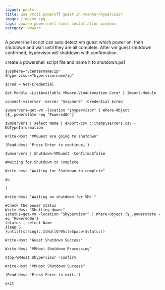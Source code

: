 ```yaml
---
layout: posts
title: use vmcli poweroff guest in vcenter/hypervisor
image: /img/vm.jpg
tags: vmware powershell tools installation windows
category: vmware
---
```


A powershell script can auto detect vm guest which power on, then shutdown and wait until they are all complete. After vm guest shutdown confirmed, hypervisor will shutdown with confirmation.  

create a powershell script file and name it to shutdown.ps1

```
$vsphere="vcentername/ip"
$hypervisor="hypervisorname/ip"

$cred = Get-Credential

Get-Module –ListAvailable VMware.VimAutomation.Core* | Import-Module

connect-viserver -server "$vsphere" -Credential $cred

$vmservers=get-vm -location "$hypervisor" | Where-Object {$_.powerstate -eq ‘PoweredOn’}

$vmservers | select Name | export-csv c:\temp\servers.csv -NoTypeInformation

Write-Host "VMGuest are going to shutdown"

(Read-Host 'Press Enter to continue…')

$vmservers | Shutdown-VMGuest -Confirm:$false

#Waiting for Shutdown to complete

Write-host "Waiting for Shutdown to complete"

do

{

Write-Host "Waiting on shutdown for VM: "

#Check the power status
Write-Host "Shutting down:"
$status=get-vm -location “$hypervisor” | Where-Object {$_.powerstate -eq ‘PoweredOn’}
$status | select Name
sleep 5
}until([string]::IsNullOrWhiteSpace($status))

Write-Host "Guest Shutdown Success"

Write-Host "VMHost Shutdown Processing"

Stop-VMHost $hypervisor -Confirm

Write-Host "VMHost Shutdown Success"

(Read-Host 'Press Enter to exit…')

exit

```

